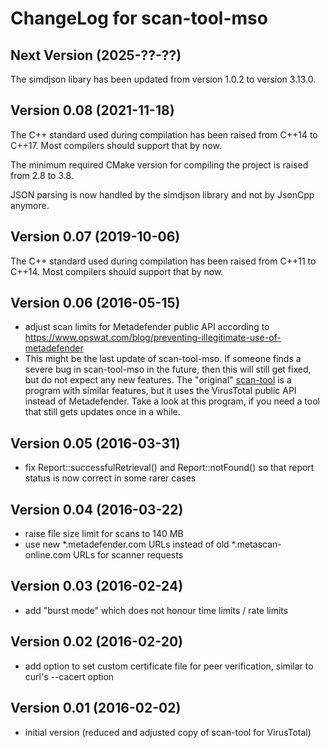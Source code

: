 # ChangeLog for scan-tool-mso

## Next Version (2025-??-??)

The simdjson libary has been updated from version 1.0.2 to version 3.13.0.

## Version 0.08 (2021-11-18)

The C++ standard used during compilation has been raised from C++14 to C++17.
Most compilers should support that by now.

The minimum required CMake version for compiling the project is raised from 2.8
to 3.8.

JSON parsing is now handled by the simdjson library and not by JsonCpp anymore.

## Version 0.07 (2019-10-06)

The C++ standard used during compilation has been raised from C++11 to C++14.
Most compilers should support that by now.

## Version 0.06 (2016-05-15)
  - adjust scan limits for Metadefender public API according to
    https://www.opswat.com/blog/preventing-illegitimate-use-of-metadefender
  - This might be the last update of scan-tool-mso.
    If someone finds a severe bug in scan-tool-mso in the future, then this
    will still get fixed, but do not expect any new features.
    The "original" [scan-tool](../scan-tool/) is a program with similar
    features, but it uses the VirusTotal public API instead of Metadefender.
    Take a look at this program, if you need a tool that still gets updates
    once in a while.

## Version 0.05 (2016-03-31)
  - fix Report::successfulRetrieval() and Report::notFound() so that report
    status is now correct in some rarer cases

## Version 0.04 (2016-03-22)
  - raise file size limit for scans to 140 MB
  - use new *.metadefender.com URLs instead of old *.metascan-online.com URLs
    for scanner requests

## Version 0.03 (2016-02-24)
  - add "burst mode" which does not honour time limits / rate limits

## Version 0.02 (2016-02-20)
  - add option to set custom certificate file for peer verification, similar
    to curl's --cacert option

## Version 0.01 (2016-02-02)
  - initial version (reduced and adjusted copy of scan-tool for VirusTotal)
